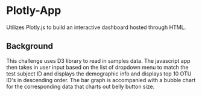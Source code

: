 # Plotly-App
Utilizes Plotly.js to build an interactive dashboard hosted through HTML.


## Background

This challenge uses D3 library to read in samples data. The javascript app then takes in user input based on the list of dropdown menu to match the test subject ID and displays the demographic info and displays top 10 OTU ID's in descending order. The bar graph is accompanied with a bubble chart for the corresponding data that charts out belly button size.
